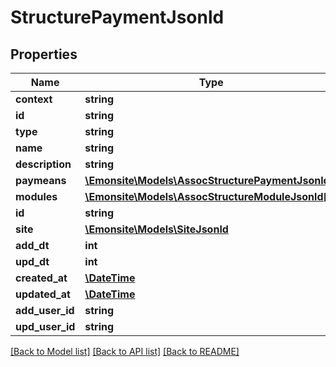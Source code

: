 # StructurePaymentJsonld

## Properties
Name | Type | Description | Notes
------------ | ------------- | ------------- | -------------
**context** | **string** |  | [optional] 
**id** | **string** |  | [optional] 
**type** | **string** |  | [optional] 
**name** | **string** |  | [optional] 
**description** | **string** |  | [optional] 
**paymeans** | [**\Emonsite\Models\AssocStructurePaymentJsonld[]**](AssocStructurePaymentJsonld.md) |  | [optional] 
**modules** | [**\Emonsite\Models\AssocStructureModuleJsonld[]**](AssocStructureModuleJsonld.md) |  | [optional] 
**id** | **string** |  | [optional] 
**site** | [**\Emonsite\Models\SiteJsonld**](SiteJsonld.md) |  | [optional] 
**add_dt** | **int** |  | [optional] 
**upd_dt** | **int** |  | [optional] 
**created_at** | [**\DateTime**](\DateTime.md) |  | [optional] 
**updated_at** | [**\DateTime**](\DateTime.md) |  | [optional] 
**add_user_id** | **string** |  | [optional] 
**upd_user_id** | **string** |  | [optional] 

[[Back to Model list]](../../README.md#documentation-for-models) [[Back to API list]](../../README.md#documentation-for-api-endpoints) [[Back to README]](../../README.md)

